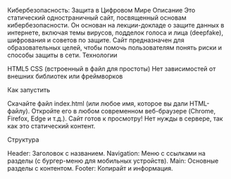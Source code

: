 Кибербезопасность: Защита в Цифровом Мире
Описание
Это статический одностраничный сайт, посвященный основам кибербезопасности. Он основан на лекции-докладе о защите данных в интернете, включая темы вирусов, подделок голоса и лица (deepfake), шифрования и советов по защите. Сайт предназначен для образовательных целей, чтобы помочь пользователям понять риски и способы защиты в сети.
Технологии

HTML5
CSS (встроенный в файл для простоты)
Нет зависимостей от внешних библиотек или фреймворков

Как запустить

Скачайте файл index.html (или любое имя, которое вы дали HTML-файлу).
Откройте его в любом современном веб-браузере (Chrome, Firefox, Edge и т.д.).
Сайт готов к просмотру! Нет нужды в сервере, так как это статический контент.

Структура

Header: Заголовок с названием.
Navigation: Меню с ссылками на разделы (с бургер-меню для мобильных устройств).
Main: Основные разделы с контентом.
Footer: Копирайт и информация.